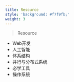 ```yaml
---
title: Resource
style: 'background: #f7f9fb;'
weight: 3
---
```


> Resource

* Web开发
* 人工智能
* 体系结构
* 并行与分布式系统
* 必学工具
* 操作系统

